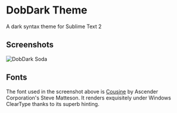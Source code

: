 # DobDark Theme

A dark syntax theme for Sublime Text 2

## Screenshots

![DobDark Soda](http://k.min.us/ie1Mec.png)

## Fonts

The font used in the screenshot above is [Cousine](http://www.google.com/webfonts/specimen/Cousine) by Ascender Corporation's Steve Matteson. It renders exquisitely under Windows ClearType thanks to its superb hinting.
